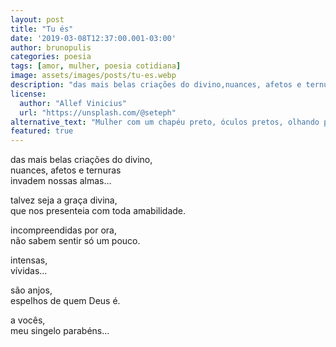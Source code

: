```yaml
---
layout: post
title: "Tu és"
date: '2019-03-08T12:37:00.001-03:00'
author: brunopulis
categories: poesia
tags: [amor, mulher, poesia cotidiana]
image: assets/images/posts/tu-es.webp
description: "das mais belas criações do divino,nuances, afetos e ternuras invadem nossas almas…"
license:
  author: "Allef Vinicius"
  url: "https://unsplash.com/@seteph"
alternative_text: "Mulher com um chapéu preto, óculos pretos, olhando para o canto esquerdo e uma folha verde escura cobrindo seu rosto."
featured: true
---
```


das mais belas criações do divino, <br>
nuances, afetos e ternuras <br>
invadem nossas almas… <br>

talvez seja a graça divina, <br>
que nos presenteia com toda amabilidade. <br>

incompreendidas por ora,<br>
não sabem sentir só um pouco.<br>

intensas,<br>
vívidas…<br>

são anjos,<br>
espelhos de quem Deus é.<br>

a vocês,<br>
meu singelo parabéns…<br>